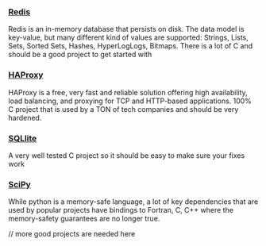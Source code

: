 ### [Redis](https://github.com/antirez/redis)
Redis is an in-memory database that persists on disk. The data model is key-value, but many different kind of values are supported: Strings, Lists, Sets, Sorted Sets, Hashes, HyperLogLogs, Bitmaps. There is a lot of C and should be a good project to get started with

### [HAProxy](https://github.com/haproxy/haproxy)
HAProxy is a free, very fast and reliable solution offering high availability, load balancing, and proxying for TCP and HTTP-based applications. 100% C project that is used by a TON of tech companies and should be very hardened.

### [SQLlite](https://github.com/mackyle/sqlite)
A very well tested C project so it should be easy to make sure your fixes work

### [SciPy](https://github.com/scipy/scipy)
While python is a memory-safe language, a lot of key dependencies that are used by popular projects have bindings to Fortran, C, C++ where the memory-safety guarantees are no longer true.  



// more good projects are needed here